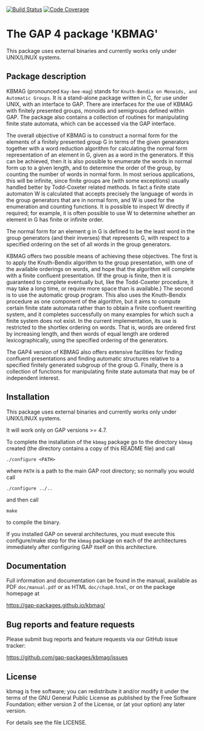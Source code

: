 [![Build Status](https://travis-ci.com/gap-packages/kbmag.svg?branch=master)](https://travis-ci.com/gap-packages/kbmag)
[![Code Coverage](https://codecov.io/github/gap-packages/kbmag/coverage.svg?branch=master&token=)](https://codecov.io/gh/gap-packages/kbmag)

# The GAP 4 package 'KBMAG'

This package uses external binaries and currently works only under
UNIX/LINUX systems.


## Package description

KBMAG (pronounced `Kay-bee-mag`) stands for `Knuth-Bendix on Monoids, and
Automatic Groups`. It is a stand-alone package written in C, for use under
UNIX, with an interface to GAP. There are interfaces for the use of KBMAG with
finitely presented groups, monoids and semigroups defined within GAP. The
package also contains a collection of routines for manipulating finite state
automata, which can be accessed via the GAP interface.

The overall objective of KBMAG is to construct a normal form for the elements
of a finitely presented group G in terms of the given generators together with
a word reduction algorithm for calculating the normal form representation of
an element in G, given as a word in the generators. If this can be achieved,
then it is also possible to enumerate the words in normal form up to a given
length, and to determine the order of the group, by counting the number of
words in normal form. In most serious applications, this will be infinite,
since finite groups are (with some exceptions) usually handled better by
Todd-Coxeter related methods. In fact a finite state automaton W is calculated
that accepts precisely the language of words in the group generators that are
in normal form, and W is used for the enumeration and counting functions. It
is possible to inspect W directly if required; for example, it is often
possible to use W to determine whether an element in G has finite or infinite
order.

The normal form for an element g in G is defined to be the least word in the
group generators (and their inverses) that represents G, with respect to a
specified ordering on the set of all words in the group generators.

KBMAG offers two possible means of achieving these objectives. The first is to
apply the Knuth-Bendix algorithm to the group presentation, with one of the
available orderings on words, and hope that the algorithm will complete with a
finite confluent presentation. (If the group is finite, then it is guaranteed
to complete eventually but, like the Todd-Coxeter procedure, it may take a
long time, or require more space than is available.) The second is to use the
automatic group program. This also uses the Knuth-Bendix procedure as one
component of the algorithm, but it aims to compute certain finite state
automata rather than to obtain a finite confluent rewriting system, and it
completes successfully on many examples for which such a finite system does
not exist. In the current implementation, its use is restricted to the
shortlex ordering on words. That is, words are ordered first by increasing
length, and then words of equal length are ordered lexicographically, using
the specified ordering of the generators.

The GAP4 version of KBMAG also offers extensive facilities for finding
confluent presentations and finding automatic structures relative to a
specified finitely generated subgroup of the group G. Finally, there is a
collection of functions for manipulating finite state automata that may be of
independent interest.


## Installation

This package uses external binaries and currently works only under
UNIX/LINUX systems.

It will work only on GAP versions >= 4.7.

To complete the installation of the `kbmag` package go to the
directory `kbmag` created (the directory contains a copy of this
README file) and call

    ./configure <PATH>

where `PATH` is a path to the main GAP root directory; so normally you
would call

    ./configure ../..

and then call

    make

to compile the binary.

If you installed GAP on several architectures, you must execute this
configure/make step for the `kbmag` package on each of the architectures
immediately after configuring GAP itself on this architecture.


## Documentation

Full information and documentation can be found in the manual, available
as PDF `doc/manual.pdf` or as HTML `doc/chap0.html`, or on the package
homepage at

  <https://gap-packages.github.io/kbmag/>


## Bug reports and feature requests

Please submit bug reports and feature requests via our GitHub issue tracker:

  <https://github.com/gap-packages/kbmag/issues>


## License

kbmag is free software; you can redistribute it and/or modify
it under the terms of the GNU General Public License as published by
the Free Software Foundation; either version 2 of the License, or
(at your option) any later version.

For details see the file LICENSE.
